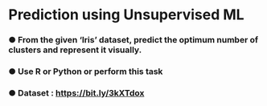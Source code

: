 # Prediction using Unsupervised ML

### ● From the given ‘Iris’ dataset, predict the optimum number of clusters and represent it visually. 
### ● Use R or Python or perform this task
### ● Dataset : https://bit.ly/3kXTdox
